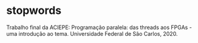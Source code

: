 # stopwords
Trabalho final da ACIEPE: Programação paralela: das threads aos FPGAs - uma introdução ao tema. Universidade Federal de São Carlos, 2020.
